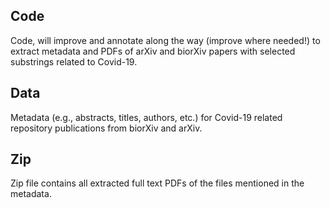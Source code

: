 Code
----

Code, will improve and annotate along the way (improve where needed!) to
extract metadata and PDFs of arXiv and biorXiv papers with selected
substrings related to Covid-19.

Data
----

Metadata (e.g., abstracts, titles, authors, etc.) for Covid-19 related
repository publications from biorXiv and arXiv.

Zip
---

Zip file contains all extracted full text PDFs of the files mentioned in
the metadata.
